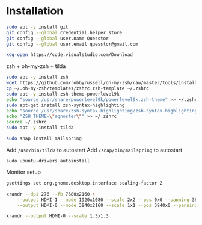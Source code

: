 # Installation


```bash
sudo apt -y install git
git config --global credential.helper store
git config --global user.name Quesstor
git config --global user.email quesstor@gmail.com
```

```bash
xdg-open https://code.visualstudio.com/Download
```

zsh + oh-my-zsh + tilda

```bash
sudo apt -y install zsh
wget https://github.com/robbyrussell/oh-my-zsh/raw/master/tools/install.sh -O - | zsh
cp ~/.oh-my-zsh/templates/zshrc.zsh-template ~/.zshrc
sudo apt -y install zsh-theme-powerlevel9k
echo "source /usr/share/powerlevel9k/powerlevel9k.zsh-theme" >> ~/.zshrc
sudo apt-get install zsh-syntax-highlighting
echo "source /usr/share/zsh-syntax-highlighting/zsh-syntax-highlighting.zsh" >> ~/.zshrc
echo "ZSH_THEME=\"agnoster\"" >> ~/.zshrc
source ~/.zshrc
sudo apt -y install tilda
```


```bash
sudo snap install mailspring
```

Add `/usr/bin/tilda` to autostart
Add `/snap/bin/mailspring` to autostart


```
sudo ubuntu-drivers autoinstall
```

Monitor setup
```bash
gsettings set org.gnome.desktop.interface scaling-factor 2

xrandr --dpi 276 --fb 7680x2160 \
    --output HDMI-1 --mode 1920x1080 --scale 2x2 --pos 0x0 --panning 3840x2160+0+0 \
    --output HDMI-0 --mode 3840x2160 --scale 1x1 --pos 3840x0 --panning 3840x2160+3840+0

xrandr --output HDMI-0 --scale 1.3x1.3
```